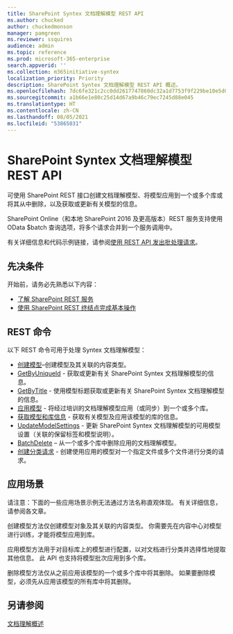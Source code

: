 ```yaml
---
title: SharePoint Syntex 文档理解模型 REST API
ms.author: chucked
author: chuckedmonson
manager: pamgreen
ms.reviewer: ssquires
audience: admin
ms.topic: reference
ms.prod: microsoft-365-enterprise
search.appverid: ''
ms.collection: m365initiative-syntex
localization_priority: Priority
description: SharePoint Syntex 文档理解模型 REST API 概述。
ms.openlocfilehash: 7dc6fe321c2cc0dd2617747860dc32a1d7753f9f229be10e5d0e5a91241d0202
ms.sourcegitcommit: a1b66e1e80c25d14d67a9b46c79ec7245d88e045
ms.translationtype: HT
ms.contentlocale: zh-CN
ms.lasthandoff: 08/05/2021
ms.locfileid: "53865031"
---
```

# <a name="sharepoint-syntex-document-understanding-model-rest-api"></a>SharePoint Syntex 文档理解模型 REST API

可使用 SharePoint REST 接口创建文档理解模型、将模型应用到一个或多个库或将其从中删除，以及获取或更新有关模型的信息。 

SharePoint Online（和本地 SharePoint 2016 及更高版本）REST 服务支持使用 OData $batch 查询选项，将多个请求合并到一个服务调用中。 

有关详细信息和代码示例链接，请参阅[使用 REST API 发出批处理请求](/sharepoint/dev/sp-add-ins/make-batch-requests-with-the-rest-apis)。

## <a name="prerequisites"></a>先决条件

开始前，请务必先熟悉以下内容：

- [了解 SharePoint REST 服务](/sharepoint/dev/sp-add-ins/get-to-know-the-sharepoint-rest-service) 
- [使用 SharePoint REST 终结点完成基本操作](/sharepoint/dev/sp-add-ins/complete-basic-operations-using-sharepoint-rest-endpoints)

## <a name="rest-commands"></a>REST 命令

以下 REST 命令可用于处理 Syntex 文档理解模型：

- [创建模型](rest-createmodel-method.md)–创建模型及其关联的内容类型。
- [GetByUniqueId](rest-getbyuniqueid-method.md) - 获取或更新有关 SharePoint Syntex 文档理解模型的信息。
- [GetByTitle](rest-getbytitle-method.md) - 使用模型标题获取或更新有关 SharePoint Syntex 文档理解模型的信息。
- [应用模型](rest-applymodel-method.md) - 将经过培训的文档理解模型应用（或同步）到一个或多个库。
- [获取模型和库信息](rest-getmodelandlibraryinfo.md) - 获取有关模型及应用该模型的库的信息。
- [UpdateModelSettings](rest-updatemodelsettings-method.md) - 更新 SharePoint Syntex 文档理解模型的可用模型设置（关联的保留标签和模型说明）。
- [BatchDelete](rest-batchdelete-method.md) – 从一个或多个库中删除应用的文档理解模型。
- [创建分类请求](rest-createclassificationrequest.md) - 创建使用应用的模型对一个指定文件或多个文件进行分类的请求。

## <a name="scenarios"></a>应用场景

请注意：下面的一些应用场景示例无法通过方法名称直观体现。 有关详细信息，请参阅各文章。

创建模型方法仅创建模型对象及其关联的内容类型。 你需要先在内容中心对模型进行训练，才能将模型应用到库。

应用模型方法用于对目标库上的模型进行配置，以对文档进行分类并选择性地提取其他信息。 此 API 也支持将模型批次应用到多个库。

删除模型方法仅从之前应用该模型的一个或多个库中将其删除。 如果要删除模型，必须先从应用该模型的所有库中将其删除。


## <a name="see-also"></a>另请参阅

[文档理解概述](../document-understanding-overview.md)

